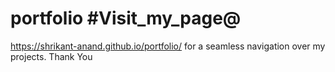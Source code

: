 # portfolio #Visit_my_page@
https://shrikant-anand.github.io/portfolio/  for a seamless navigation over my projects. 
Thank You 
